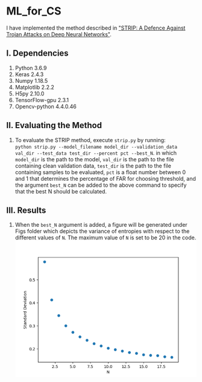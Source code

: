 # ML_for_CS

I have implemented the method described in ["STRIP: A Defence Against Trojan Attacks on Deep Neural Networks"](https://dl.acm.org/doi/pdf/10.1145/3359789.3359790).

## I. Dependencies
   1. Python 3.6.9
   2. Keras 2.4.3
   3. Numpy 1.18.5
   4. Matplotlib 2.2.2
   5. H5py 2.10.0
   6. TensorFlow-gpu 2.3.1
   7. Opencv-python 4.4.0.46

## II. Evaluating the Method 
   1. To evaluate the STRIP method, execute `strip.py` by running:  
      `python strip.py --model_filename model_dir --validation_data val_dir --test_data test_dir --percent pct --best_N`.
      in which `model_dir` is the path to the model, `val_dir` is the path to the file containing clean validation data, `test_dir` is the path to the file containing samples to be evaluated, `pct` is a float number between 0 and 1 that determines the percentage of FAR for choosing threshold, and the argument `best_N` can be added to the above command to specify that the best N should be calculated.

## III. Results
   1. When the `best_N` argument is added, a figure will be generated under Figs folder which depicts the variance of entropies with respect to the different values of `N`. The maximum value of `N` is set to be 20 in the code.
   ![Best N](/Figs/std_vs_N.png)

